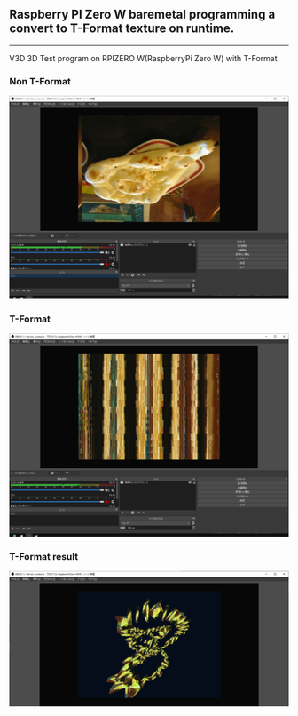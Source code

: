 ## Raspberry PI Zero W baremetal programming a convert to T-Format texture on runtime.
----

V3D 3D Test program on RPIZERO W(RaspberryPi Zero W) with T-Format


### Non T-Format
![picture](https://github.com/kumaashi/RaspberryPI/blob/master/image/rpizero_v3d_tex_t_format_02.png "Raspberry Pi Zero W V3D texture not T-format")

### T-Format
![picture](https://github.com/kumaashi/RaspberryPI/blob/master/image/rpizero_v3d_tex_t_format_01.png "Raspberry Pi Zero W V3D texture T-format")


### T-Format result
![picture](https://github.com/kumaashi/RaspberryPI/blob/master/image/rpizero_v3d_tex_t_format_03.png "Raspberry Pi Zero W V3D texture T-format result")


